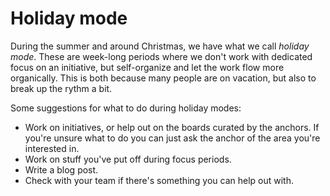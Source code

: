 # Holiday mode

During the summer and around Christmas, we have what we call _holiday mode_.
These are week-long periods where we don't work with dedicated focus on an initiative, but self-organize and let the work flow more organically. This is both because many people are on vacation, but also to break up the rythm a bit.

Some suggestions for what to do during holiday modes:

- Work on initiatives, or help out on the boards curated by the anchors. If you're unsure what to do you can just ask the anchor of the area you're interested in.
- Work on stuff you've put off during focus periods.
- Write a blog post.
- Check with your team if there's something you can help out with.
